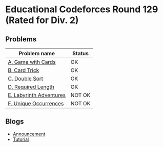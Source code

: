 # Educational Codeforces Round 129 (Rated for Div. 2)

## Problems

|Problem name|Status|
|------------|---------|
| [A. Game with Cards](problems/A._Game_with_Cards.md)|OK|
| [B. Card Trick](problems/B._Card_Trick.md)|OK|
| [C. Double Sort](problems/C._Double_Sort.md)|OK|
| [D. Required Length](problems/D._Required_Length.md)|OK|
| [E. Labyrinth Adventures](problems/E._Labyrinth_Adventures.md)|NOT OK|
| [F. Unique Occurrences](problems/F._Unique_Occurrences.md)|NOT OK|
## Blogs

- [Announcement](blogs/Announcement.md)
- [Tutorial](blogs/Tutorial.md)
